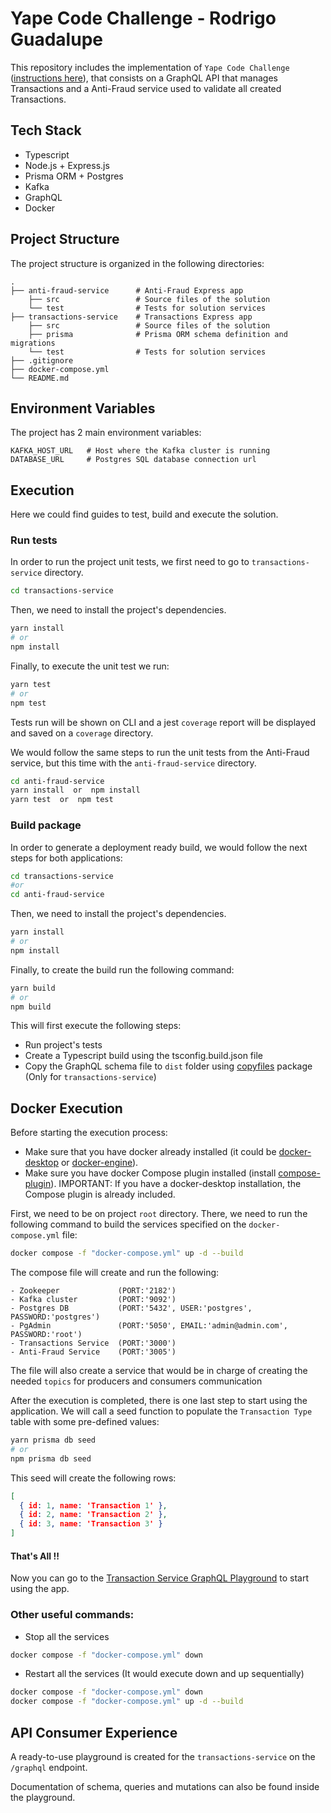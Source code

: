 # Yape Code Challenge - Rodrigo Guadalupe
This repository includes the implementation of `Yape Code Challenge` ([instructions here](./old.md)), that consists on a GraphQL API that manages Transactions and a Anti-Fraud service used to validate all created Transactions.
## Tech Stack
- Typescript
- Node.js + Express.js
- Prisma ORM + Postgres
- Kafka
- GraphQL
- Docker

## Project Structure
The project structure is organized in the following directories: 
```
.
├── anti-fraud-service      # Anti-Fraud Express app
    ├── src                 # Source files of the solution
    └── test                # Tests for solution services
├── transactions-service    # Transactions Express app
    ├── src                 # Source files of the solution
    ├── prisma              # Prisma ORM schema definition and migrations
    └── test                # Tests for solution services
├── .gitignore
├── docker-compose.yml
└── README.md
```

## Environment Variables
The project has 2 main environment variables: 
```
KAFKA_HOST_URL   # Host where the Kafka cluster is running
DATABASE_URL     # Postgres SQL database connection url
```

## Execution
Here we could find guides to test, build and execute the solution.
### Run tests
In order to run the project unit tests, we first need to go to `transactions-service` directory.
```sh
cd transactions-service
```
Then, we need to install the project's dependencies.
```sh
yarn install 
# or
npm install
```
Finally, to execute the unit test we run:
```sh
yarn test
# or
npm test
```
Tests run will be shown on CLI and a jest `coverage` report will be displayed and saved on a `coverage` directory.

We would follow the same steps to run the unit tests from the Anti-Fraud service, but this time with the `anti-fraud-service` directory.
```sh
cd anti-fraud-service
yarn install  or  npm install
yarn test  or  npm test
```

### Build package
In order to generate a deployment ready build, we would follow the next steps for both applications:
```sh
cd transactions-service
#or
cd anti-fraud-service
```
Then, we need to install the project's dependencies.
```sh
yarn install 
# or
npm install
```
Finally, to create the build run the following command:
```sh
yarn build
# or
npm build
```
This will first execute the following steps: 
 - Run project's tests
 - Create a Typescript build using the tsconfig.build.json file
 - Copy the GraphQL schema file to `dist` folder using [copyfiles](https://www.npmjs.com/package/copyfiles) package (Only for `transactions-service`)

## Docker Execution
Before starting the execution process: 
 - Make sure that you have docker already installed (it could be [docker-desktop](https://docs.docker.com/desktop/) or [docker-engine](https://docs.docker.com/engine/)).
 - Make sure you have docker Compose plugin installed (install [compose-plugin](https://docs.docker.com/compose/install/)). IMPORTANT: If you have a docker-desktop installation, the Compose plugin is already included.

First, we need to be on project `root` directory. There, we need to run the following command to build the services specified on the `docker-compose.yml` file: 

```sh
docker compose -f "docker-compose.yml" up -d --build 
```

The compose file will create and run the following: 
```
- Zookeeper             (PORT:'2182')
- Kafka cluster         (PORT:'9092')
- Postgres DB           (PORT:'5432', USER:'postgres', PASSWORD:'postgres')
- PgAdmin               (PORT:'5050', EMAIL:'admin@admin.com', PASSWORD:'root')
- Transactions Service  (PORT:'3000')
- Anti-Fraud Service    (PORT:'3005')
```

The file will also create a service that would be in charge of creating the needed `topics` for producers and consumers communication

After the execution is completed, there is one last step to start using the application. We will call a seed function to populate the `Transaction Type` table with some pre-defined values: 

```sh
yarn prisma db seed
# or
npm prisma db seed
```
This seed will create the following rows:
```json
[
  { id: 1, name: 'Transaction 1' },
  { id: 2, name: 'Transaction 2' },
  { id: 3, name: 'Transaction 3' }
]
```

#### That's All !!

Now you can go to the [Transaction Service GraphQL Playground](http://localhost:3000/graphql) to start using the app. 


### Other useful commands:

- Stop all the services
```sh
docker compose -f "docker-compose.yml" down 
```

- Restart all the services (It would execute down and up sequentially)
```sh
docker compose -f "docker-compose.yml" down 
docker compose -f "docker-compose.yml" up -d --build 
```
## API Consumer Experience 

A ready-to-use playground is created for the `transactions-service` on the `/graphql` endpoint.

Documentation of schema, queries and mutations can also be found inside the playground.